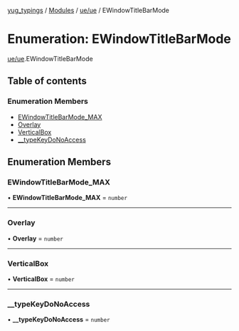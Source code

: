 [yug_typings](../README.md) / [Modules](../modules.md) / [ue/ue](../modules/ue_ue.md) / EWindowTitleBarMode

# Enumeration: EWindowTitleBarMode

[ue/ue](../modules/ue_ue.md).EWindowTitleBarMode

## Table of contents

### Enumeration Members

- [EWindowTitleBarMode\_MAX](ue_ue.EWindowTitleBarMode.md#ewindowtitlebarmode_max)
- [Overlay](ue_ue.EWindowTitleBarMode.md#overlay)
- [VerticalBox](ue_ue.EWindowTitleBarMode.md#verticalbox)
- [\_\_typeKeyDoNoAccess](ue_ue.EWindowTitleBarMode.md#__typekeydonoaccess)

## Enumeration Members

### EWindowTitleBarMode\_MAX

• **EWindowTitleBarMode\_MAX** = `number`

___

### Overlay

• **Overlay** = `number`

___

### VerticalBox

• **VerticalBox** = `number`

___

### \_\_typeKeyDoNoAccess

• **\_\_typeKeyDoNoAccess** = `number`
